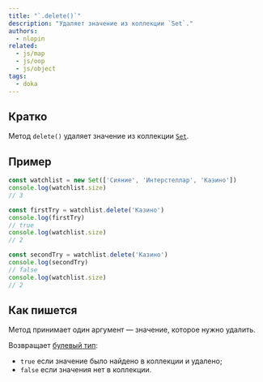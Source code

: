 ```yaml
---
title: "`.delete()`"
description: "Удаляет значение из коллекции `Set`."
authors:
  - nlopin
related:
  - js/map
  - js/oop
  - js/object
tags:
  - doka
---
```


## Кратко

Метод `delete()` удаляет значение из коллекции [`Set`](/js/set/).

## Пример

```js
const watchlist = new Set(['Сияние', 'Интерстеллар', 'Казино'])
console.log(watchlist.size)
// 3

const firstTry = watchlist.delete('Казино')
console.log(firstTry)
// true
console.log(watchlist.size)
// 2

const secondTry = watchlist.delete('Казино')
console.log(secondTry)
// false
console.log(watchlist.size)
// 2
```

## Как пишется

Метод принимает один аргумент — значение, которое нужно удалить.

Возвращает [булевый тип](/js/boolean/):

- `true` если значение было найдено в коллекции и удалено;
- `false` если значения нет в коллекции.
